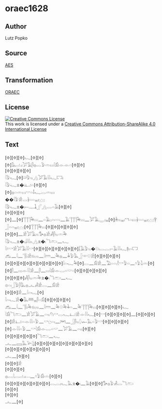 # oraec1628

## Author

Lutz Popko

## Source

[AES](https://github.com/simondschweitzer/aes)

## Transformation

[ORAEC](https://oraec.github.io/)

## License

<a rel="license" href="http://creativecommons.org/licenses/by-sa/4.0/"><img alt="Creative Commons License" style="border-width:0" src="https://i.creativecommons.org/l/by-sa/4.0/88x31.png" /></a><br />This work is licensed under a <a rel="license" href="http://creativecommons.org/licenses/by-sa/4.0/">Creative Commons Attribution-ShareAlike 4.0 International License</a>

## Text

[⯑][⯑][⯑]𓆑[⯑][⯑]<br>
[⯑]𓅓𓐟𓏤𓅯𓄿𓋴𓐍𓂋𓅱𓏛𓏥𓇋𓀁𓁹𓁹𓏏[⯑][⯑]<br>
[⯑][⯑][⯑][⯑]<br>
𓇋𓅱𓆑[⯑]𓄖𓅱𓏭𓂻𓅯𓄿𓇋𓇋𓆑𓉐𓏤<br>
𓇋𓅱𓆑𓁷�𓏤𓂞𓏏[⯑][⯑]<br>
[⯑]𓐍𓏏𓏛𓏥𓎟𓏏𓄤𓆑𓂋𓏛𓏥<br>
��𓇋𓅱𓀀𓂋𓋀𓏏𓏏𓈇𓏤𓈉<br>
𓇋𓅱𓆑𓁷�𓏤𓍿𓊃𓍞𓂾𓂻𓂋𓏏𓄿[⯑][⯑]<br>
[⯑][⯑][⯑][⯑]𓈖[⯑]𓊹𓊹𓊹𓅆𓏥𓈖𓏏𓄿𓊪𓏏𓇯𓈖𓄿𓊹𓊹𓊹𓅆𓏥𓈖𓅯𓄿𓇾𓏤𓈇[⯑]𓇔𓏭𓈇𓏤𓎔𓏏𓏤𓏥𓋀𓏏𓏏𓈇𓏤𓈉𓋁𓃀𓏏𓏏𓈇𓏤𓈉[⯑]𓊹𓊹𓊹𓅆𓏥[⯑][⯑][⯑][⯑][⯑]<br>
[⯑][⯑]𓈖𓀀𓅯𓄿𓏭𓅜𓐍𓀀𓀻𓋴𓏭𓏛𓅆<br>
𓇋𓅱𓆑𓁷�𓏤𓇍𓇋𓇋𓏭𓂻𓁷�𓏤𓆓𓂧𓈖𓆑<br>
𓇋𓏌𓎡𓀀𓅯𓄿𓇋𓇋𓎡[⯑][⯑][⯑][⯑][⯑][⯑][⯑]𓆼𓄿𓅱𓏭�𓇳𓏤𓂋𓐛𓏤𓏏𓄿𓇋𓇋𓆑𓊢𓏤𓏏𓉐<br>
𓃹𓈖𓇋𓈖𓊹𓍛𓏤𓀀𓁶𓊪𓏭𓈖𓇋𓏠𓈖𓅆𓐍𓈖𓇓𓅱𓅓𓃀𓎱𓇳𓀀[⯑][⯑][⯑][⯑]<br>
[⯑][⯑][⯑][⯑][⯑][⯑][⯑][⯑][⯑]𓇋𓏏𓆑𓅆[⯑]𓂋𓈖𓀁𓀀𓈖𓅐𓏏𓏏𓁐𓎡𓅱𓏏𓈖𓏌𓅱𓍖𓏛[⯑][⯑]𓋴𓈖𓏥𓁹𓇋𓇋𓀀𓈖𓋴𓈖𓏥𓇋𓀁𓁹𓂋𓏏𓎟𓏏[⯑][⯑][⯑][⯑][⯑]<br>
[⯑][⯑][⯑]𓀻𓋴𓏭𓏛𓅆𓁷�𓏤𓆓𓂧𓈖𓆑<br>
𓊖𓏏𓏤𓃀𓅱𓋴𓅓𓐍𓂜𓀻𓀀𓂋𓈖𓀁𓀀<br>
[⯑][⯑]𓀀𓈖𓇋𓏏𓆑[⯑]<br>
𓇋𓏏𓆑𓀀�𓅓𓆷𓈇𓋴𓏏𓀁[⯑][⯑][⯑][⯑]<br>
𓃹𓈖𓇋𓈖𓊹𓍛𓏤𓅆𓁶𓊪𓏭𓈖𓇋𓏠𓈖𓅆𓇳𓅆𓇓𓏏𓈖𓅆𓊹𓊹𓊹𓅆𓏥[⯑][⯑][⯑][⯑]𓆑<br>
𓇋𓀁𓆓𓂧𓈖𓀀𓅯𓄿𓈖𓏏𓏭𓄣𓏤𓎡𓂋𓆑𓂞𓀀𓁹𓇋𓇋𓆑[⯑]𓎡[⯑][⯑][⯑][⯑]𓈖[⯑][⯑][⯑][⯑]𓀀𓂞𓏏𓁹𓇋𓇋𓏏𓅱𓈖𓎡𓐎𓏏𓏤𓈖𓋞𓈖𓃀𓋴𓏭𓆭𓆱𓅓𓏏𓅱𓎡[⯑][⯑][⯑][⯑][⯑]𓁹𓇋𓇋𓏏𓅱𓈖𓎡𓇋𓀁𓁹𓂋𓏏𓎟𓈖𓅯𓄿𓈖𓏏𓏭[⯑][⯑]<br>
[⯑][⯑][⯑][⯑][⯑]𓆓𓂧𓈖𓆑<br>
𓂜𓈖𓈙𓅓𓅪𓊮[⯑][⯑][⯑][⯑][⯑][⯑][⯑][⯑][⯑]<br>
[⯑][⯑][⯑][⯑][⯑][⯑][⯑]<br>
𓂜𓈖[⯑][⯑]<br>
[⯑][⯑]𓀀<br>
[⯑][⯑][⯑]<br>
𓐍𓂋𓇋𓂋𓐟𓏤𓐖𓈖𓏌𓅱𓀁𓏛[⯑][⯑]<br>
[⯑][⯑][⯑][⯑][⯑][⯑][⯑]𓂋𓐛𓏤𓆑𓅓𓁷�𓏤𓈖𓄿[⯑][⯑]𓅜𓐍𓅱𓀻𓂋𓆓𓂧<br>
[⯑][⯑]<br>
[⯑][⯑]<br>
𓂜𓈖[⯑]<br>
